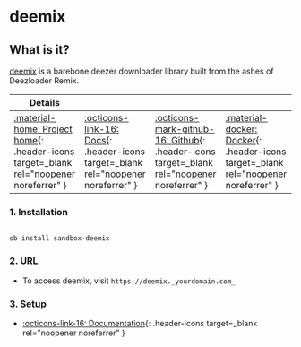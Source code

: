 # deemix

## What is it?

[deemix](https://deemix.app/) is a barebone deezer downloader library built from the ashes of Deezloader Remix.

| Details     |             |             |             |
|-------------|-------------|-------------|-------------|
| [:material-home: Project home](https://deemix.app/){: .header-icons target=_blank rel="noopener noreferrer" } | [:octicons-link-16: Docs](https://gitlab.com/Bockiii/deemix-docker){: .header-icons target=_blank rel="noopener noreferrer" } | [:octicons-mark-github-16: Github](https://gitlab.com/Bockiii/deemix-docker){: .header-icons target=_blank rel="noopener noreferrer" } | [:material-docker: Docker](https://gitlab.com/Bockiii/deemix-docker){: .header-icons target=_blank rel="noopener noreferrer" }|

### 1. Installation

``` shell

sb install sandbox-deemix

```

### 2. URL

- To access deemix, visit `https://deemix._yourdomain.com_`

### 3. Setup

- [:octicons-link-16: Documentation](https://gitlab.com/Bockiii/deemix-docker){: .header-icons target=_blank rel="noopener noreferrer" }
